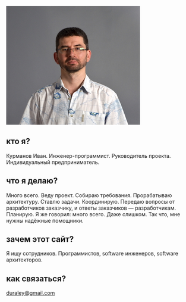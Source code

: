 
![Фото](img/DSC_0180x360.jpeg)

## кто я?

Курманов Иван. Инженер-программист. Руководитель проекта. Индивидуальный предприниматель.

## что я делаю?

Много всего. Веду проект. Собираю требования. Прорабатываю архитектуру. Ставлю задачи. Координирую. Передаю вопросы от 
разработчиков заказчику, и ответы заказчиков — разработчикам. Планирую. Я же говорил: много всего. Даже слишком. 
Так что, мне нужны надёжные помощники.

## зачем этот сайт?

Я ищу сотрудников. Программистов, software инженеров, software архитекторов. 

## как связаться?

[duraley@gmail.com](mailto:duraley@gmail.com)
